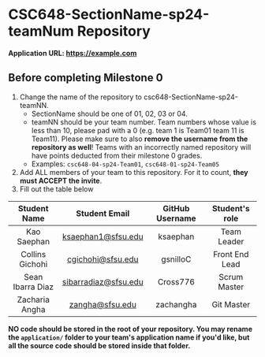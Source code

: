 # CSC648-SectionName-sp24-teamNum Repository

**Application URL: <https://example.com>**

## Before completing Milestone 0

1. Change the name of the repository to csc648-SectionName-sp24-teamNN.
   - SectionName should be one of 01, 02, 03 or 04.
   - teamNN should be your team number. Team numbers whose value is less than
     10, please pad with a 0 (e.g. team 1 is Team01 team 11 is Team11). Please
     make sure to also **remove the username from the repository as well**!
     Teams with an incorrectly named repository will have points deducted from
     their milestone 0 grades.
   - Examples: `csc648-04-sp24-Team01`, `csc648-01-sp24-Team05`
2. Add ALL members of your team to this repository. For it to count, **they must
   ACCEPT the invite**.
3. Fill out the table below

| Student Name    | Student Email        | GitHub Username | Student's role |
| :-------------: | :------------------: | :-------------: | :------------: |
| Kao Saephan     | ksaephan1@sfsu.edu   |    ksaephan     |  Team Leader   |
| Collins Gichohi | cgichohi@sfsu.edu    |   gsnilloC      | Front End Lead |
| Sean Ibarra Diaz| sibarradiaz@sfsu.edu |   Cross776      |  Scrum Master  |
| Zacharia Angha  | zangha@sfsu.edu      |   zachangha     |  Git Master    |

**NO code should be stored in the root of your repository. You may rename the
`application/` folder to your team's application name if you'd like, but all the
source code should be stored inside that folder.**
